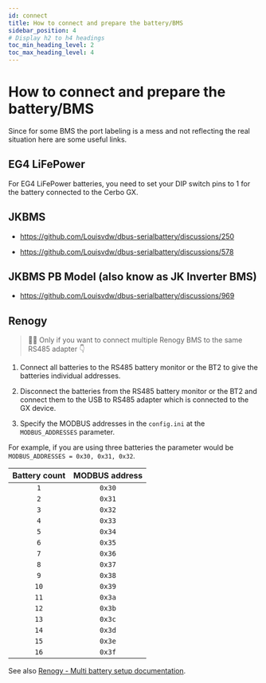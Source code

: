 ```yaml
---
id: connect
title: How to connect and prepare the battery/BMS
sidebar_position: 4
# Display h2 to h4 headings
toc_min_heading_level: 2
toc_max_heading_level: 4
---
```


# How to connect and prepare the battery/BMS

Since for some BMS the port labeling is a mess and not reflecting the real situation here are some useful links.

## EG4 LiFePower

For EG4 LiFePower batteries, you need to set your DIP switch pins to 1 for the battery connected to the Cerbo GX.

## JKBMS

* https://github.com/Louisvdw/dbus-serialbattery/discussions/250

* https://github.com/Louisvdw/dbus-serialbattery/discussions/578

## JKBMS PB Model (also know as JK Inverter BMS)

* https://github.com/Louisvdw/dbus-serialbattery/discussions/969

## Renogy

> 🌼🔗 Only if you want to connect multiple Renogy BMS to the same RS485 adapter 👇

1. Connect all batteries to the RS485 battery monitor or the BT2 to give the batteries individual addresses.

2. Disconnect the batteries from the RS485 battery monitor or the BT2 and connect them to the USB to RS485 adapter which is connected to the GX device.

3. Specify the MODBUS addresses in the `config.ini` at the `MODBUS_ADDRESSES` parameter.

  For example, if you are using three batteries the parameter would be `MODBUS_ADDRESSES = 0x30, 0x31, 0x32`.

| Battery count | MODBUS address |
| :---:         | :---:          |
| `1`           | `0x30`         |
| `2`           | `0x31`         |
| `3`           | `0x32`         |
| `4`           | `0x33`         |
| `5`           | `0x34`         |
| `6`           | `0x35`         |
| `7`           | `0x36`         |
| `8`           | `0x37`         |
| `9`           | `0x38`         |
| `10`          | `0x39`         |
| `11`          | `0x3a`         |
| `12`          | `0x3b`         |
| `13`          | `0x3c`         |
| `14`          | `0x3d`         |
| `15`          | `0x3e`         |
| `16`          | `0x3f`         |

See also [Renogy - Multi battery setup documentation](https://github.com/Louisvdw/dbus-serialbattery/issues/1099).
